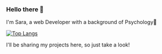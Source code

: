 ### Hello there 👋


I'm Sara, a web Developer with a background of Psychology🧠


[![Top Langs](https://github-readme-stats.vercel.app/api/top-langs/?username=SaraCarreras&layout=compact&theme=gruvbox_light)](https://github.com/SaraCarreras/github-readme-stats)

I'll be sharing my projects here, so just take a look!




